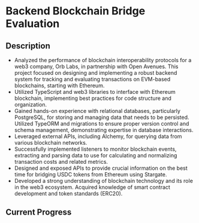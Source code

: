 # Backend Blockchain Bridge Evaluation

## Description
* Analyzed the performance of blockchain interoperability protocols for a web3 company, Orb Labs, in partnership with Open Avenues. This project focused on designing and implementing a robust backend system for tracking and evaluating transactions on EVM-based blockchains, starting with Ethereum.
* Utilized TypeScript and web3 libraries to interface with Ethereum blockchain, implementing best practices for code structure and organization. 
* Gained hands-on experience with relational databases, particularly PostgreSQL, for storing and managing data that needs to be persisted. Utilized TypeORM and migrations to ensure proper version control and schema management, demonstrating expertise in database interactions.
* Leveraged external APIs, including Alchemy, for querying data from various blockchain networks. 
* Successfully implemented listeners to monitor blockchain events, extracting and parsing data to use for calculating and normalizing transaction costs and related metrics. 
* Designed and exposed APIs to provide crucial information on the best time for bridging USDC tokens from Ethereum using Stargate. 
* Developed a strong understanding of blockchain technology and its role in the web3 ecosystem. Acquired knowledge of smart contract development and token standards (ERC20). 


## Current Progress
